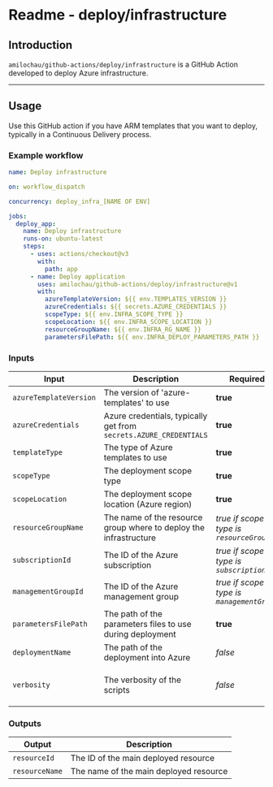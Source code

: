 # Readme - deploy/infrastructure

## Introduction

`amilochau/github-actions/deploy/infrastructure` is a GitHub Action developed to deploy Azure infrastructure.

---

## Usage

Use this GitHub action if you have ARM templates that you want to deploy, typically in a Continuous Delivery process.

### Example workflow

```yaml
name: Deploy infrastructure

on: workflow_dispatch

concurrency: deploy_infra_[NAME OF ENV]

jobs:
  deploy_app:
    name: Deploy infrastructure
    runs-on: ubuntu-latest
    steps:
      - uses: actions/checkout@v3
        with:
          path: app
      - name: Deploy application
        uses: amilochau/github-actions/deploy/infrastructure@v1
        with:
          azureTemplateVersion: ${{ env.TEMPLATES_VERSION }}
          azureCredentials: ${{ secrets.AZURE_CREDENTIALS }}
          scopeType: ${{ env.INFRA_SCOPE_TYPE }}
          scopeLocation: ${{ env.INFRA_SCOPE_LOCATION }}
          resourceGroupName: ${{ env.INFRA_RG_NAME }}
          parametersFilePath: ${{ env.INFRA_DEPLOY_PARAMETERS_PATH }}
```

### Inputs

| Input | Description | Required | Default value | Comment |
| ----- | ----------- | -------- | ------------- | ------- |
| `azureTemplateVersion` | The version of 'azure-templates' to use | **true** |
| `azureCredentials` | Azure credentials, typically get from `secrets.AZURE_CREDENTIALS` | **true** |
| `templateType` | The type of Azure templates to use | **true** |
| `scopeType` | The deployment scope type | **true** | `resourceGroup` |
| `scopeLocation` | The deployment scope location (Azure region) | **true** |
| `resourceGroupName` | The name of the resource group where to deploy the infrastructure | *true if scope type is `resourceGroup`* |
| `subscriptionId` | The ID of the Azure subscription | *true if scope type is `subscription`* |
| `managementGroupId` | The ID of the Azure management group | *true if scope type is `managementGroup`* |
| `parametersFilePath` | The path of the parameters files to use during deployment | **true** |
| `deploymentName` | The path of the deployment into Azure | *false* | `Deployment-GitHub` |
| `verbosity` | The verbosity of the scripts | *false* | `minimal` | Set to `minimal`, `normal` or `detailed` |

### Outputs

| Output | Description |
| ------ | ----------- |
| `resourceId` | The ID of the main deployed resource |
| `resourceName` | The name of the main deployed resource |
